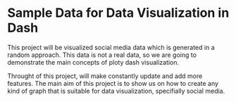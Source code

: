 # Sample Data for Data Visualization in Dash

This project will be visualized social media data which is generated in a random approach. This data is not a real data, so we are going to demonstrate the main concepts of ploty dash visualization. 

Throught of this project, will make constantly update and add more features. The main aim of this project is to show us on how to create any kind of graph that is suitable for data visualization, specifially social media. 
